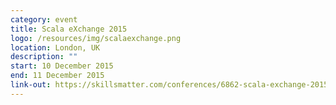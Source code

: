 ```yaml
---
category: event
title: Scala eXchange 2015
logo: /resources/img/scalaexchange.png
location: London, UK
description: ""
start: 10 December 2015
end: 11 December 2015
link-out: https://skillsmatter.com/conferences/6862-scala-exchange-2015
---
```

